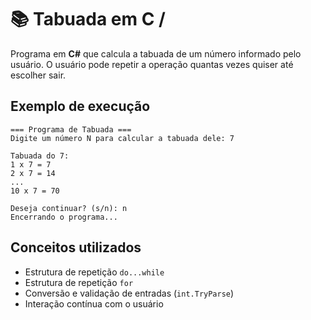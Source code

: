 # 📚 Tabuada em C / #

Programa em **C#** que calcula a tabuada de um número informado pelo usuário.
O usuário pode repetir a operação quantas vezes quiser até escolher sair.

## Exemplo de execução

```
=== Programa de Tabuada ===
Digite um número N para calcular a tabuada dele: 7

Tabuada do 7:
1 x 7 = 7
2 x 7 = 14
...
10 x 7 = 70

Deseja continuar? (s/n): n
Encerrando o programa...
```

## Conceitos utilizados

* Estrutura de repetição `do...while`
* Estrutura de repetição `for`
* Conversão e validação de entradas (`int.TryParse`)
* Interação contínua com o usuário
